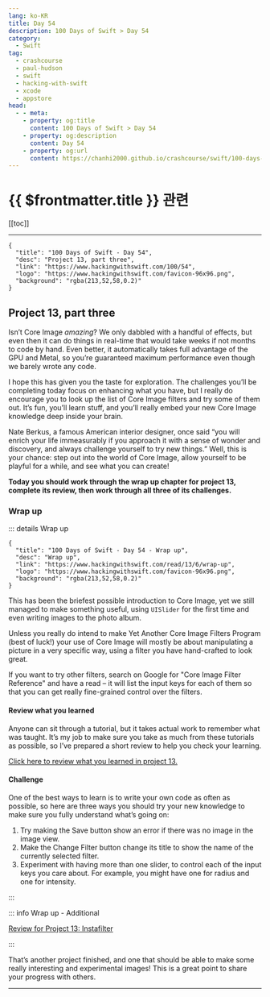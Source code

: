 ```yaml
---
lang: ko-KR
title: Day 54
description: 100 Days of Swift > Day 54
category:
  - Swift
tag: 
  - crashcourse
  - paul-hudson
  - swift
  - hacking-with-swift
  - xcode
  - appstore
head:
  - - meta:
    - property: og:title
      content: 100 Days of Swift > Day 54
    - property: og:description
      content: Day 54
    - property: og:url
      content: https://chanhi2000.github.io/crashcourse/swift/100-days-of-swift/54.html
---
```


# {{ $frontmatter.title }} 관련

[[toc]]

---

```component VPCard
{
  "title": "100 Days of Swift - Day 54",
  "desc": "Project 13, part three",
  "link": "https://www.hackingwithswift.com/100/54",
  "logo": "https://www.hackingwithswift.com/favicon-96x96.png",
  "background": "rgba(213,52,58,0.2)"
}
```

## Project 13, part three

Isn’t Core Image _amazing_? We only dabbled with a handful of effects, but even then it can do things in real-time that would take weeks if not months to code by hand. Even better, it automatically takes full advantage of the GPU and Metal, so you’re guaranteed maximum performance even though we barely wrote any code.

I hope this has given you the taste for exploration. The challenges you’ll be completing today focus on enhancing what you have, but I really do encourage you to look up the list of Core Image filters and try some of them out. It’s fun, you’ll learn stuff, and you’ll really embed your new Core Image knowledge deep inside your brain.

Nate Berkus, a famous American interior designer, once said “you will enrich your life immeasurably if you approach it with a sense of wonder and discovery, and always challenge yourself to try new things.” Well, this is your chance: step out into the world of Core Image, allow yourself to be playful for a while, and see what you can create!

__Today you should work through the wrap up chapter for project 13, complete its review, then work through all three of its challenges.__

### Wrap up

::: details Wrap up

```component VPCard
{
  "title": "100 Days of Swift - Day 54 - Wrap up",
  "desc": "Wrap up",
  "link": "https://www.hackingwithswift.com/read/13/6/wrap-up",
  "logo": "https://www.hackingwithswift.com/favicon-96x96.png",
  "background": "rgba(213,52,58,0.2)"
}
```

<VidStack src="youtube/sbTBhRaT0Js"/>

This has been the briefest possible introduction to Core Image, yet we still managed to make something useful, using `UISlider` for the first time and even writing images to the photo album.

Unless you really do intend to make Yet Another Core Image Filters Program (best of luck!) your use of Core Image will mostly be about manipulating a picture in a very specific way, using a filter you have hand-crafted to look great.

If you want to try other filters, search on Google for "Core Image Filter Reference" and have a read – it will list the input keys for each of them so that you can get really fine-grained control over the filters.

#### Review what you learned

Anyone can sit through a tutorial, but it takes actual work to remember what was taught. It’s my job to make sure you take as much from these tutorials as possible, so I’ve prepared a short review to help you check your learning.

[Click here to review what you learned in project 13.][project-13-instafilter]

#### Challenge

One of the best ways to learn is to write your own code as often as possible, so here are three ways you should try your new knowledge to make sure you fully understand what’s going on:

1. Try making the Save button show an error if there was no image in the image view.
2. Make the Change Filter button change its title to show the name of the currently selected filter.
3. Experiment with having more than one slider, to control each of the input keys you care about. For example, you might have one for radius and one for intensity.

:::

::: info Wrap up - Additional

[Review for Project 13: Instafilter][project-13-instafilter]

:::

That’s another project finished, and one that should be able to make some really interesting and experimental images! This is a great point to share your progress with others.

---

<TagLinks />

[project-13-instafilter]: https://www.hackingwithswift.com/review/hws/project-13-instafilter